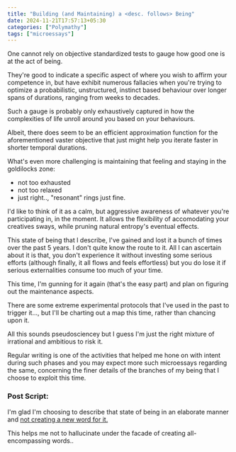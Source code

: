 ```yaml
---
title: "Building (and Maintaining) a <desc. follows> Being"
date: 2024-11-21T17:57:13+05:30
categories: ["Polymathy"]
tags: ["microessays"]
---
```


One cannot rely on objective standardized tests to gauge how good one is at the act of being.  

They're good to indicate a specific aspect of where you wish to affirm your competence in, but have exhibit numerous fallacies when you're trying to optimize a probabilistic, unstructured, instinct based behaviour over longer spans of durations, ranging from weeks to decades.  

Such a gauge is probably only exhaustively captured in how the complexities of life unroll around you based on your behaviours.  

Albeit, there does seem to be an efficient approximation function for the aforementioned vaster objective that just might help you iterate faster in shorter temporal durations.  

What's even more challenging is maintaining that feeling and staying in the goldilocks zone:  
 - not too exhausted  
 - not too relaxed  
 - just right.., "resonant" rings just fine.  
 
I'd like to think of it as a calm, but aggressive awareness of whatever you're participating in, in the moment. It allows the flexibility of accomodating your creatives sways, while pruning natural entropy's eventual effects.  

This state of being that I describe, I've gained and lost it a bunch of times over the past 5 years. I don't quite know the route to it. All I can ascertain about it is that, you don't experience it without investing some serious efforts (although finally, it all flows and feels effortless) but you do lose it if serious externalities consume too much of your time.  

This time, I'm gunning for it again (that's the easy part) and plan on figuring out the maintenance aspects.  

There are some extreme experimental protocols that I've used in the past to trigger it..., but I'll be charting out a map this time, rather than chancing upon it.  

All this sounds pseudosciencey but I guess I'm just the right mixture of irrational and ambitious to risk it.  

Regular writing is one of the activities that helped me hone on with intent during such phases and you may expect more such microessays regarding the same, concerning the finer details of the branches of my being that I choose to exploit this time.  

### Post Script:

I'm glad I'm choosing to describe that state of being in an elaborate manner and [not creating a new word for it.](https://github.com/rajp152k/19-22_archive/blob/master/_pages/dictionary.md)  

This helps me not to hallucinate under the facade of creating all-encompassing words..
